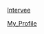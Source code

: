 [Intervee](https://platform.intervee.io/challenges)

[My_Profile](https://platform.intervee.io/profile)